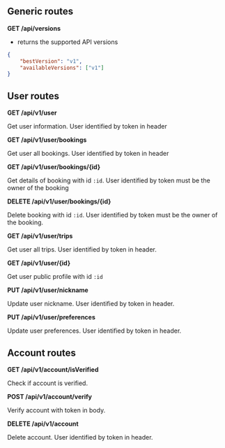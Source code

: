 ## Generic routes

**GET /api/versions**

- returns the supported API versions

```json
{
    "bestVersion": "v1",
    "availableVersions": ["v1"]
}
```

## User routes

**GET /api/v1/user**

Get user information. User identified by token in header

**GET /api/v1/user/bookings**

Get user all bookings. User identified by token in header

**GET /api/v1/user/bookings/{id}**

Get details of booking with id `:id`. User identified by token must be the owner of the
booking

**DELETE /api/v1/user/bookings/{id}**

Delete booking with id `:id`. User identified by token must be the owner of the booking.

**GET /api/v1/user/trips**

Get user all trips. User identified by token in header.

**GET /api/v1/user/{id}**

Get user public profile with id `:id`

**PUT /api/v1/user/nickname**

Update user nickname. User identified by token in header.

**PUT /api/v1/user/preferences**

Update user preferences. User identified by token in header.

## Account routes

**GET /api/v1/account/isVerified**

Check if account is verified.

**POST /api/v1/account/verify**

Verify account with token in body.

**DELETE /api/v1/account**

Delete account. User identified by token in header.

